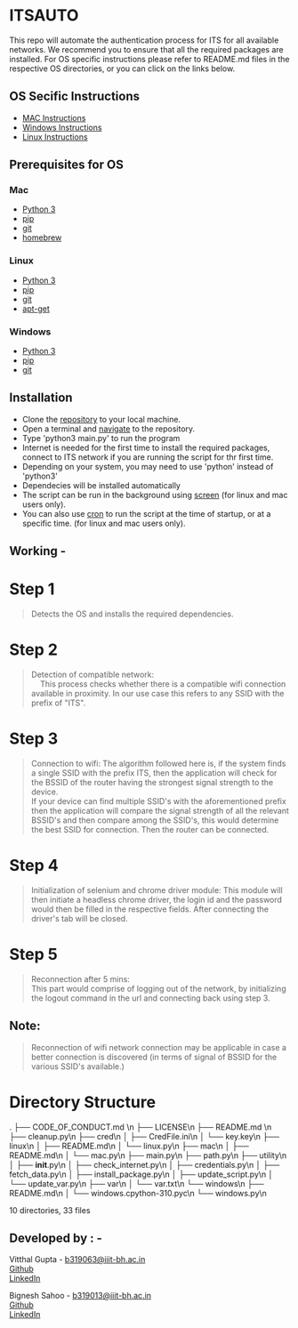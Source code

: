 # ITSAUTO

This repo will automate the authentication process for ITS for all available networks. We recommend you to ensure that all the required packages are installed. For OS specific instructions please refer to README.md files in the respective OS directories, or you can click on the links below.

## OS Secific Instructions

- [MAC Instructions](https://github.com/VitthalGupta/ITSAUTO/tree/main/mac)
- [Windows Instructions](https://github.com/VitthalGupta/ITSAUTO/tree/main/windows)
- [Linux Instructions](https://github.com/VitthalGupta/ITSAUTO/tree/main/linux)

## Prerequisites for OS

### Mac

- [Python 3](https://www.python.org/)
- [pip](https://pip.pypa.io/en/stable/installing/)
- [git](https://git-scm.com/book/en/v2/Getting-Started-Installing-Git)
- [homebrew](http://brew.sh/)

### Linux

- [Python 3](https://www.python.org/)
- [pip](https://pip.pypa.io/en/stable/installing/)
- [git](https://git-scm.com/book/en/v2/Getting-Started-Installing-Git)
- [apt-get](https://help.ubuntu.com/community/AptGet/Howto)

### Windows

- [Python 3](https://www.python.org/)
- [pip](https://pip.pypa.io/en/stable/installing/)
- [git](https://git-scm.com/book/en/v2/Getting-Started-Installing-Git)

## Installation

- Clone the [repository](https://docs.github.com/en/repositories/creating-and-managing-repositories/cloning-a-repository) to your local machine.
- Open a terminal and [navigate](https://www.redhat.com/sysadmin/navigating-filesystem-linux-terminal) to the repository.
- Type 'python3 main.py' to run the program
- Internet is needed for the first time to install the required packages, connect to ITS network if you are running the script for thr first time.
- Depending on your system, you may need to use 'python' instead of 'python3'
- Dependecies will be installed automatically
- The script can be run in the background using [screen](https://www.howtogeek.com/662422/how-to-use-linuxs-screen-command/) (for linux and mac users only).
- You can also use [cron](https://opensource.com/article/17/11/how-use-cron-linux) to run the script at the time of startup, or at a specific time. (for linux and mac users only).

## Working -

# Step 1

 > Detects the OS and installs the required dependencies.

# Step 2

> Detection of compatible network: <br>
> &nbsp; &nbsp; This process checks whether there is a compatible wifi connection available in proximity. In our use case this refers to any SSID with the prefix of "ITS".

# Step 3

 > Connection to wifi: The algorithm followed here is, if the system finds a single SSID with the prefix ITS, then the application will check for the BSSID of the router having the strongest signal strength to the device.<br>
 > If your device can find multiple SSID's with the aforementioned prefix then the application will compare the signal strength of all the relevant BSSID's and then compare among the SSID's, this would determine the best SSID for connection. Then the router can be connected.

# Step 4

 > Initialization of selenium and chrome driver module: This module will then initiate a headless chrome driver, the login id and the password would then be filled in the respective fields. After connecting the driver's tab will be closed.

# Step 5

  > Reconnection after 5 mins: <br>
  > This part would comprise of logging out of the network, by initializing the logout command in the url and connecting back using step 3.

## Note:

 > Reconnection of wifi network connection may be applicable in case a better connection is discovered (in terms of signal of BSSID for the various SSID's available.)

# Directory Structure
.
├── CODE_OF_CONDUCT.md \n
├── LICENSE\n
├── README.md \n
├── cleanup.py\n
├── cred\n
│   ├── CredFile.ini\n
│   └── key.key\n
├── linux\n
│   ├── README.md\n
│   └── linux.py\n
├── mac\n
│   ├── README.md\n
│   └── mac.py\n
├── main.py\n
├── path.py\n
├── utility\n
│   ├── __init__.py\n
│   ├── check_internet.py\n
│   ├── credentials.py\n
│   ├── fetch_data.py\n
│   ├── install_package.py\n
│   ├── update_script.py\n
│   └── update_var.py\n
├── var\n
│   └── var.txt\n
└── windows\n
    ├── README.md\n
    │   └── windows.cpython-310.pyc\n
    └── windows.py\n

10 directories, 33 files

## Developed by : -

Vitthal Gupta - b319063@iiit-bh.ac.in <br> [Github](https://github.com/VitthalGupta) <br> [LinkedIn](https://www.linkedin.com/in/vitthal-g-0a0717b8/)

Bignesh Sahoo - b319013@iiit-bh.ac.in <br> [Github](https://github.com/bigsbunny) <br> [LinkedIn](https://www.linkedin.com/in/bighnesh-sahoo/)
